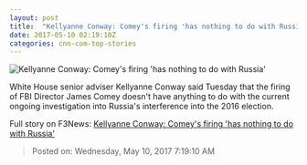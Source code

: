 ```yaml
---
layout: post
title:  "Kellyanne Conway: Comey's firing 'has nothing to do with Russia'"
date: 2017-05-10 02:19:10Z
categories: cnn-com-top-stories
---
```


![Kellyanne Conway: Comey's firing 'has nothing to do with Russia'](http://i2.cdn.cnn.com/cnnnext/dam/assets/170509205444-cooper-conway-5-9-super-tease.jpg)

White House senior adviser Kellyanne Conway said Tuesday that the firing of FBI Director James Comey doesn't have anything to do with the current ongoing investigation into Russia's interference into the 2016 election.


Full story on F3News: [Kellyanne Conway: Comey's firing 'has nothing to do with Russia'](http://www.f3nws.com/n/cYDBvB)

> Posted on: Wednesday, May 10, 2017 7:19:10 AM
